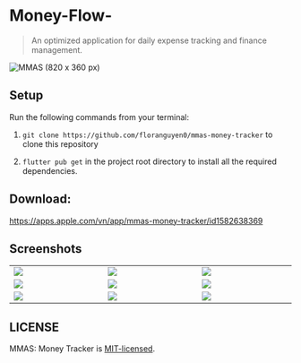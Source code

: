 # Money-Flow-
> An optimized application for daily expense tracking and finance management. <br />

![MMAS (820 x 360 px)](https://user-images.githubusercontent.com/72301141/206877824-90492e92-2e2d-4de6-b23c-312f283bdfd6.png)


## Setup

Run the following commands from your terminal:

1) `git clone https://github.com/floranguyen0/mmas-money-tracker` to clone this repository 

2) `flutter pub get` in the project root directory to install all the required dependencies.


## Download:

https://apps.apple.com/vn/app/mmas-money-tracker/id1582638369


## Screenshots

<table width="100%">
  <tbody>
    <tr>
      <td width="1%"><img src="https://user-images.githubusercontent.com/72301141/206411105-4a64ada8-2a9c-4804-ad59-59302a6a82c5.jpg"/></td>
      <td width="1%"><img src="https://user-images.githubusercontent.com/72301141/206417378-9da25e84-bf21-401c-bf23-bce3b352311e.jpg"/></td>
       <td width="1%"><img src="https://user-images.githubusercontent.com/72301141/206417548-787625af-f4b1-4c9d-8aac-fa9bd7c47bfb.jpg"/></td>
    </tr>
    <tr>
      <td width="1%"><img src="https://user-images.githubusercontent.com/72301141/206417565-01bc0f8c-27a4-4648-a845-0a7c29a957c2.jpg"/></td>
      <td width="1%"><img src="https://user-images.githubusercontent.com/72301141/206417707-be626efa-6bed-41be-a932-4e7a5aa22039.jpg"/></td>
       <td width="1%"><img src="https://user-images.githubusercontent.com/72301141/206417743-8a51d828-efe0-4d3e-9f6b-5b16a4f3b086.jpg"/></td>
    </tr>
    <tr>
      <td width="1%"><img src="https://user-images.githubusercontent.com/72301141/206417756-a979fefe-23f8-4a21-bfa5-7e45745c19f0.jpg"/></td>
      <td width="1%"><img src="https://user-images.githubusercontent.com/72301141/206417834-25dc5bb4-c099-4d90-81a6-eb4e469bc40e.jpg"/></td>
       <td width="1%"><img src="https://user-images.githubusercontent.com/72301141/206417851-2ee18113-04bf-48ae-bf83-d377b4517742.jpg"/></td>
    </tr>
  </tbody>
</table>


## LICENSE
MMAS: Money Tracker is [MIT-licensed](https://github.com/floranguyen0/mmas-money-tracker/blob/main/LICENSE).
